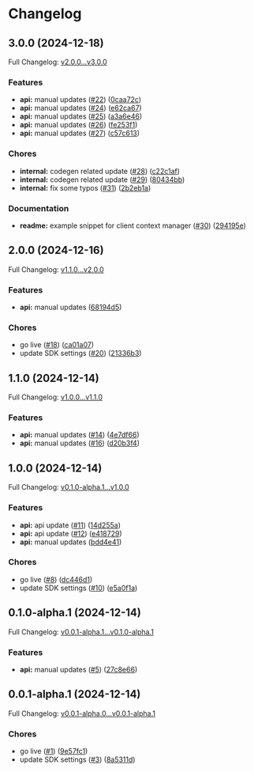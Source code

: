 # Changelog

## 3.0.0 (2024-12-18)

Full Changelog: [v2.0.0...v3.0.0](https://github.com/identety/identety-python-sdk/compare/v2.0.0...v3.0.0)

### Features

* **api:** manual updates ([#22](https://github.com/identety/identety-python-sdk/issues/22)) ([0caa72c](https://github.com/identety/identety-python-sdk/commit/0caa72c151bc0666eef7e5dac78c979e6ee01388))
* **api:** manual updates ([#24](https://github.com/identety/identety-python-sdk/issues/24)) ([e62ca67](https://github.com/identety/identety-python-sdk/commit/e62ca67078646d367c63e1c54942571cbe8333a1))
* **api:** manual updates ([#25](https://github.com/identety/identety-python-sdk/issues/25)) ([a3a6e46](https://github.com/identety/identety-python-sdk/commit/a3a6e46411412638a754ba42d828f0c70256c8b6))
* **api:** manual updates ([#26](https://github.com/identety/identety-python-sdk/issues/26)) ([fe253f1](https://github.com/identety/identety-python-sdk/commit/fe253f1b471b0fe1bd96ee3cd6e5b47ba0ab5ab1))
* **api:** manual updates ([#27](https://github.com/identety/identety-python-sdk/issues/27)) ([c57c613](https://github.com/identety/identety-python-sdk/commit/c57c6139103d1a7051d543010f4a80110a47c8d7))


### Chores

* **internal:** codegen related update ([#28](https://github.com/identety/identety-python-sdk/issues/28)) ([c22c1af](https://github.com/identety/identety-python-sdk/commit/c22c1af86c0836eb9aa3174b2a3484fbb85c59d3))
* **internal:** codegen related update ([#29](https://github.com/identety/identety-python-sdk/issues/29)) ([80434bb](https://github.com/identety/identety-python-sdk/commit/80434bbde43b909b7b0d108cd68576a62da11b69))
* **internal:** fix some typos ([#31](https://github.com/identety/identety-python-sdk/issues/31)) ([2b2eb1a](https://github.com/identety/identety-python-sdk/commit/2b2eb1ac5bde2970487ae3db3f789630cc9df961))


### Documentation

* **readme:** example snippet for client context manager ([#30](https://github.com/identety/identety-python-sdk/issues/30)) ([294195e](https://github.com/identety/identety-python-sdk/commit/294195eb4433dcf23a38a5f0c019e310456dabef))

## 2.0.0 (2024-12-16)

Full Changelog: [v1.1.0...v2.0.0](https://github.com/identety/identety-python-sdk/compare/v1.1.0...v2.0.0)

### Features

* **api:** manual updates ([68194d5](https://github.com/identety/identety-python-sdk/commit/68194d5645768252ee81d361d3ece9435b91cbcd))


### Chores

* go live ([#18](https://github.com/identety/identety-python-sdk/issues/18)) ([ca01a07](https://github.com/identety/identety-python-sdk/commit/ca01a071ab501b2350e02719c40322bb939c8ebb))
* update SDK settings ([#20](https://github.com/identety/identety-python-sdk/issues/20)) ([21336b3](https://github.com/identety/identety-python-sdk/commit/21336b371f5dd4153c534cf34b33db147f5a0675))

## 1.1.0 (2024-12-14)

Full Changelog: [v1.0.0...v1.1.0](https://github.com/identety/identety-python-sdk/compare/v1.0.0...v1.1.0)

### Features

* **api:** manual updates ([#14](https://github.com/identety/identety-python-sdk/issues/14)) ([4e7df66](https://github.com/identety/identety-python-sdk/commit/4e7df664b650243b611da8e9c3e5bb820d06053e))
* **api:** manual updates ([#16](https://github.com/identety/identety-python-sdk/issues/16)) ([d20b3f4](https://github.com/identety/identety-python-sdk/commit/d20b3f4111a94674d169eca1b38da7807cd42da3))

## 1.0.0 (2024-12-14)

Full Changelog: [v0.1.0-alpha.1...v1.0.0](https://github.com/identety/identety-python-sdk/compare/v0.1.0-alpha.1...v1.0.0)

### Features

* **api:** api update ([#11](https://github.com/identety/identety-python-sdk/issues/11)) ([14d255a](https://github.com/identety/identety-python-sdk/commit/14d255a1ce235bdac84db75ceaa5fd018abed779))
* **api:** api update ([#12](https://github.com/identety/identety-python-sdk/issues/12)) ([e418729](https://github.com/identety/identety-python-sdk/commit/e4187294ed9ec61339144f1059841b5957d49edf))
* **api:** manual updates ([bdd4e41](https://github.com/identety/identety-python-sdk/commit/bdd4e411ce2cc1179c94d44c6417a9ea5a13184f))


### Chores

* go live ([#8](https://github.com/identety/identety-python-sdk/issues/8)) ([dc446d1](https://github.com/identety/identety-python-sdk/commit/dc446d13d3712fddb516077d055606915a1f6500))
* update SDK settings ([#10](https://github.com/identety/identety-python-sdk/issues/10)) ([e5a0f1a](https://github.com/identety/identety-python-sdk/commit/e5a0f1a031cb8203c35b569e9943c32a3aeb1c61))

## 0.1.0-alpha.1 (2024-12-14)

Full Changelog: [v0.0.1-alpha.1...v0.1.0-alpha.1](https://github.com/identety/identety-python-sdk/compare/v0.0.1-alpha.1...v0.1.0-alpha.1)

### Features

* **api:** manual updates ([#5](https://github.com/identety/identety-python-sdk/issues/5)) ([27c8e66](https://github.com/identety/identety-python-sdk/commit/27c8e66ad55e6fc1103a73a0aad0bcccc83ccd86))

## 0.0.1-alpha.1 (2024-12-14)

Full Changelog: [v0.0.1-alpha.0...v0.0.1-alpha.1](https://github.com/identety/identety-python-sdk/compare/v0.0.1-alpha.0...v0.0.1-alpha.1)

### Chores

* go live ([#1](https://github.com/identety/identety-python-sdk/issues/1)) ([9e57fc1](https://github.com/identety/identety-python-sdk/commit/9e57fc19c9a52d9fedeffb292b6172642c9aa7d1))
* update SDK settings ([#3](https://github.com/identety/identety-python-sdk/issues/3)) ([8a5311d](https://github.com/identety/identety-python-sdk/commit/8a5311d4ada0c9ca745fe0c208e9302cb6132fc6))
